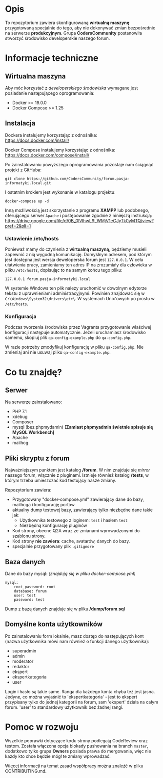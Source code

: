 # Opis
To repozytorium zawiera skonfigurowaną **wirtualną maszynę** przygotowaną specjalnie do tego, aby nie dokonywać zmian bezpośrednio na serwerze **produkcyjnym**.
Grupa **CodersCommunity** postanowiła stworzyć środowisko developerskie naszego forum.

# Informacje techniczne
## Wirtualna maszyna
Aby móc korzystać z *developerskiego środowiska* wymagane jest posiadanie następującego oprogramowania:

 - Docker >= 19.0.0
 - Docker Compose >= 1.25

## Instalacja
Dockera instalujemy korzystając z odnośnika: https://docs.docker.com/install/

Docker Compose instalujemy korzystając z odnośnika: https://docs.docker.com/compose/install/

Po zainstalowaniu powyższego oprogramowania pozostaje nam ściągnąć projekt z GitHuba:

```
git clone https://github.com/CodersCommunity/forum.pasja-informatyki.local.git
```

I ostatnim krokiem jest wykonanie w katalogu projektu:

```
docker-compose up -d
```

Inną możliwością jest skorzystanie z programu **XAMPP** lub podobnego, oferującego serwer `Apache` i postępowanie zgodnie z niniejszą instrukcją: 
https://drive.google.com/file/d/0B_0lVIhwL9LWMjV1eGJyTk0yMTQ/view?pref=2&pli=1

### Ustawienie /etc/hosts
Ponieważ mamy do czynienia z **wirtualną maszyną**, będziemy musieli zapewnić z nią wygodną komunikację. 
Domyślnym adresem, pod którym jest dostępna jest wersja deweloperska forum jest `127.0.0.1`.
W celu ułatwienia pracy, zamieniamy ten adres IP na zrozumiały dla człowieka w pliku `/etc/hosts`, dopisując to na samym końcu tego pliku:

```
127.0.0.1 forum.pasja-informatyki.local
```

W systemie Windows ten plik należy uruchomić w dowolnym edytorze tekstu z uprawnieniami administracyjnymi. Powinien znajdować się w `C:\Windows\System32\drivers\etc\`.
W systemach Unix'owych po prostu w `/etc/hosts`.

### Konfiguracja
Podczas tworzenia środowiska przez Vagranta przygotowanie właściwej konfiguracji następuje automatycznie. 
Jeżeli uruchamiasz środowisko samemu, skopiuj plik `qa-config-example.php` do `qa-config.php`.

W razie potrzeby zmodyfikuj konfigurację w pliku `qa-config.php`. Nie zmieniaj ani nie usuwaj pliku `qa-config-example.php`.

# Co tu znajdę?
## Serwer
Na serwerze zainstalowano:

 - PHP 7.1
 - xdebug
 - Composer
 - mysql (bez phpmydamin) **[Zamiast phpmyadmin świetnie spisuje się MySQL Workbench]**
 - Apache
 - mailhog

## Pliki skryptu z forum
Najważniejszym punktem jest katalog **/forum**. W nim znajduje się *mirror* naszego forum, włącznie z pluginami.
Istnieje również katalog **/tests**, w którym trzeba umieszczać kod testujący nasze zmiany.

Repozytorium zawiera:

 - Przygotowany "docker-compose.yml" zawierający dane do bazy, mailhoga i konfigurację portów
 - aktualny dump testowej bazy, zawierający tylko niezbędne dane takie jak:
   - Użytkownika testowego z loginem: `test` i hasłem `test`
   - Niezbędną konfigurację pluginów
 - Kod strony, obecne Q2A wraz ze zmianami wprowadzonymi do szablonu strony.
  - Kod strony **nie zawiera**: cache, avatarów, danych do bazy.
  - specjalnie przygotowany plik `.gitignore`

## Baza danych
Dane do bazy mysql:
*(znajdują się w pliku docker-compose.yml)*

```
mysql:
    root_password: root
    database: forum
    user: test
    password: test
```

Dump z bazą danych znajduje się w pliku **/dump/forum.sql**

## Domyślne konta użytkowników

Po zainstalowaniu form lokalnie, masz dostęp do następujących kont (nazwa użytkownika mówi nam również o funkcji danego użytkownika):

 * superadmin
 * admin
 * moderator
 * redaktor
 * ekspert
 * ekspertkategoria
 * user

Login i hasło są takie same.
Ranga dla każdego konta chyba też jest jasna.
Jedyne, co można wyjaśnić to 'ekspertkategoria' - jest to ekspert przypisany tylko do jednej kategorii na forum, sam 'ekspert' działa na całym forum.
'user' to standardowy użytkownik bez żadnej rangi.

# Pomoc w rozwoju
Wszelkie poprawki dotyczące kodu strony podlegają CodeReview oraz testom.
Została włączona opcja blokady pushowania na branch `master`, dodatkowo tylko grupa **Owners** posiada prawa do mergowania, więc nie każdy kto chce będzie mógł te zmiany wprowadzać.

Więcej informacji na temat zasad współpracy można znaleźć w pliku CONTRIBUTING.md.

